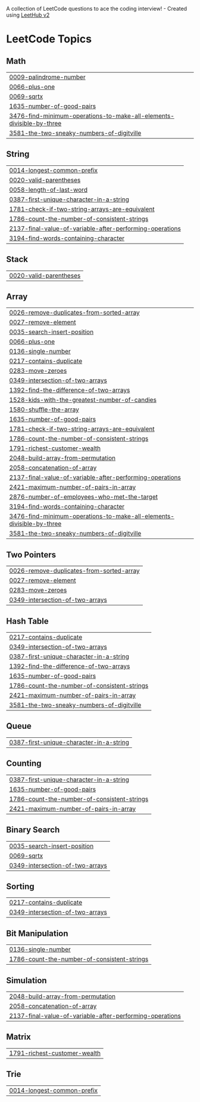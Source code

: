 A collection of LeetCode questions to ace the coding interview! - Created using [LeetHub v2](https://github.com/arunbhardwaj/LeetHub-2.0)
<!---LeetCode Topics Start-->
# LeetCode Topics
## Math
|  |
| ------- |
| [0009-palindrome-number](https://github.com/fasluolassery/leet-code/tree/master/0009-palindrome-number) |
| [0066-plus-one](https://github.com/fasluolassery/leet-code/tree/master/0066-plus-one) |
| [0069-sqrtx](https://github.com/fasluolassery/leet-code/tree/master/0069-sqrtx) |
| [1635-number-of-good-pairs](https://github.com/fasluolassery/leet-code/tree/master/1635-number-of-good-pairs) |
| [3476-find-minimum-operations-to-make-all-elements-divisible-by-three](https://github.com/fasluolassery/leet-code/tree/master/3476-find-minimum-operations-to-make-all-elements-divisible-by-three) |
| [3581-the-two-sneaky-numbers-of-digitville](https://github.com/fasluolassery/leet-code/tree/master/3581-the-two-sneaky-numbers-of-digitville) |
## String
|  |
| ------- |
| [0014-longest-common-prefix](https://github.com/fasluolassery/leet-code/tree/master/0014-longest-common-prefix) |
| [0020-valid-parentheses](https://github.com/fasluolassery/leet-code/tree/master/0020-valid-parentheses) |
| [0058-length-of-last-word](https://github.com/fasluolassery/leet-code/tree/master/0058-length-of-last-word) |
| [0387-first-unique-character-in-a-string](https://github.com/fasluolassery/leet-code/tree/master/0387-first-unique-character-in-a-string) |
| [1781-check-if-two-string-arrays-are-equivalent](https://github.com/fasluolassery/leet-code/tree/master/1781-check-if-two-string-arrays-are-equivalent) |
| [1786-count-the-number-of-consistent-strings](https://github.com/fasluolassery/leet-code/tree/master/1786-count-the-number-of-consistent-strings) |
| [2137-final-value-of-variable-after-performing-operations](https://github.com/fasluolassery/leet-code/tree/master/2137-final-value-of-variable-after-performing-operations) |
| [3194-find-words-containing-character](https://github.com/fasluolassery/leet-code/tree/master/3194-find-words-containing-character) |
## Stack
|  |
| ------- |
| [0020-valid-parentheses](https://github.com/fasluolassery/leet-code/tree/master/0020-valid-parentheses) |
## Array
|  |
| ------- |
| [0026-remove-duplicates-from-sorted-array](https://github.com/fasluolassery/leet-code/tree/master/0026-remove-duplicates-from-sorted-array) |
| [0027-remove-element](https://github.com/fasluolassery/leet-code/tree/master/0027-remove-element) |
| [0035-search-insert-position](https://github.com/fasluolassery/leet-code/tree/master/0035-search-insert-position) |
| [0066-plus-one](https://github.com/fasluolassery/leet-code/tree/master/0066-plus-one) |
| [0136-single-number](https://github.com/fasluolassery/leet-code/tree/master/0136-single-number) |
| [0217-contains-duplicate](https://github.com/fasluolassery/leet-code/tree/master/0217-contains-duplicate) |
| [0283-move-zeroes](https://github.com/fasluolassery/leet-code/tree/master/0283-move-zeroes) |
| [0349-intersection-of-two-arrays](https://github.com/fasluolassery/leet-code/tree/master/0349-intersection-of-two-arrays) |
| [1392-find-the-difference-of-two-arrays](https://github.com/fasluolassery/leet-code/tree/master/1392-find-the-difference-of-two-arrays) |
| [1528-kids-with-the-greatest-number-of-candies](https://github.com/fasluolassery/leet-code/tree/master/1528-kids-with-the-greatest-number-of-candies) |
| [1580-shuffle-the-array](https://github.com/fasluolassery/leet-code/tree/master/1580-shuffle-the-array) |
| [1635-number-of-good-pairs](https://github.com/fasluolassery/leet-code/tree/master/1635-number-of-good-pairs) |
| [1781-check-if-two-string-arrays-are-equivalent](https://github.com/fasluolassery/leet-code/tree/master/1781-check-if-two-string-arrays-are-equivalent) |
| [1786-count-the-number-of-consistent-strings](https://github.com/fasluolassery/leet-code/tree/master/1786-count-the-number-of-consistent-strings) |
| [1791-richest-customer-wealth](https://github.com/fasluolassery/leet-code/tree/master/1791-richest-customer-wealth) |
| [2048-build-array-from-permutation](https://github.com/fasluolassery/leet-code/tree/master/2048-build-array-from-permutation) |
| [2058-concatenation-of-array](https://github.com/fasluolassery/leet-code/tree/master/2058-concatenation-of-array) |
| [2137-final-value-of-variable-after-performing-operations](https://github.com/fasluolassery/leet-code/tree/master/2137-final-value-of-variable-after-performing-operations) |
| [2421-maximum-number-of-pairs-in-array](https://github.com/fasluolassery/leet-code/tree/master/2421-maximum-number-of-pairs-in-array) |
| [2876-number-of-employees-who-met-the-target](https://github.com/fasluolassery/leet-code/tree/master/2876-number-of-employees-who-met-the-target) |
| [3194-find-words-containing-character](https://github.com/fasluolassery/leet-code/tree/master/3194-find-words-containing-character) |
| [3476-find-minimum-operations-to-make-all-elements-divisible-by-three](https://github.com/fasluolassery/leet-code/tree/master/3476-find-minimum-operations-to-make-all-elements-divisible-by-three) |
| [3581-the-two-sneaky-numbers-of-digitville](https://github.com/fasluolassery/leet-code/tree/master/3581-the-two-sneaky-numbers-of-digitville) |
## Two Pointers
|  |
| ------- |
| [0026-remove-duplicates-from-sorted-array](https://github.com/fasluolassery/leet-code/tree/master/0026-remove-duplicates-from-sorted-array) |
| [0027-remove-element](https://github.com/fasluolassery/leet-code/tree/master/0027-remove-element) |
| [0283-move-zeroes](https://github.com/fasluolassery/leet-code/tree/master/0283-move-zeroes) |
| [0349-intersection-of-two-arrays](https://github.com/fasluolassery/leet-code/tree/master/0349-intersection-of-two-arrays) |
## Hash Table
|  |
| ------- |
| [0217-contains-duplicate](https://github.com/fasluolassery/leet-code/tree/master/0217-contains-duplicate) |
| [0349-intersection-of-two-arrays](https://github.com/fasluolassery/leet-code/tree/master/0349-intersection-of-two-arrays) |
| [0387-first-unique-character-in-a-string](https://github.com/fasluolassery/leet-code/tree/master/0387-first-unique-character-in-a-string) |
| [1392-find-the-difference-of-two-arrays](https://github.com/fasluolassery/leet-code/tree/master/1392-find-the-difference-of-two-arrays) |
| [1635-number-of-good-pairs](https://github.com/fasluolassery/leet-code/tree/master/1635-number-of-good-pairs) |
| [1786-count-the-number-of-consistent-strings](https://github.com/fasluolassery/leet-code/tree/master/1786-count-the-number-of-consistent-strings) |
| [2421-maximum-number-of-pairs-in-array](https://github.com/fasluolassery/leet-code/tree/master/2421-maximum-number-of-pairs-in-array) |
| [3581-the-two-sneaky-numbers-of-digitville](https://github.com/fasluolassery/leet-code/tree/master/3581-the-two-sneaky-numbers-of-digitville) |
## Queue
|  |
| ------- |
| [0387-first-unique-character-in-a-string](https://github.com/fasluolassery/leet-code/tree/master/0387-first-unique-character-in-a-string) |
## Counting
|  |
| ------- |
| [0387-first-unique-character-in-a-string](https://github.com/fasluolassery/leet-code/tree/master/0387-first-unique-character-in-a-string) |
| [1635-number-of-good-pairs](https://github.com/fasluolassery/leet-code/tree/master/1635-number-of-good-pairs) |
| [1786-count-the-number-of-consistent-strings](https://github.com/fasluolassery/leet-code/tree/master/1786-count-the-number-of-consistent-strings) |
| [2421-maximum-number-of-pairs-in-array](https://github.com/fasluolassery/leet-code/tree/master/2421-maximum-number-of-pairs-in-array) |
## Binary Search
|  |
| ------- |
| [0035-search-insert-position](https://github.com/fasluolassery/leet-code/tree/master/0035-search-insert-position) |
| [0069-sqrtx](https://github.com/fasluolassery/leet-code/tree/master/0069-sqrtx) |
| [0349-intersection-of-two-arrays](https://github.com/fasluolassery/leet-code/tree/master/0349-intersection-of-two-arrays) |
## Sorting
|  |
| ------- |
| [0217-contains-duplicate](https://github.com/fasluolassery/leet-code/tree/master/0217-contains-duplicate) |
| [0349-intersection-of-two-arrays](https://github.com/fasluolassery/leet-code/tree/master/0349-intersection-of-two-arrays) |
## Bit Manipulation
|  |
| ------- |
| [0136-single-number](https://github.com/fasluolassery/leet-code/tree/master/0136-single-number) |
| [1786-count-the-number-of-consistent-strings](https://github.com/fasluolassery/leet-code/tree/master/1786-count-the-number-of-consistent-strings) |
## Simulation
|  |
| ------- |
| [2048-build-array-from-permutation](https://github.com/fasluolassery/leet-code/tree/master/2048-build-array-from-permutation) |
| [2058-concatenation-of-array](https://github.com/fasluolassery/leet-code/tree/master/2058-concatenation-of-array) |
| [2137-final-value-of-variable-after-performing-operations](https://github.com/fasluolassery/leet-code/tree/master/2137-final-value-of-variable-after-performing-operations) |
## Matrix
|  |
| ------- |
| [1791-richest-customer-wealth](https://github.com/fasluolassery/leet-code/tree/master/1791-richest-customer-wealth) |
## Trie
|  |
| ------- |
| [0014-longest-common-prefix](https://github.com/fasluolassery/leet-code/tree/master/0014-longest-common-prefix) |
<!---LeetCode Topics End-->